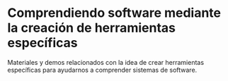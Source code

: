 # Comprendiendo software mediante la creación de herramientas específicas
Materiales y demos relacionados con la idea de crear herramientas específicas para ayudarnos a comprender sistemas de software.
